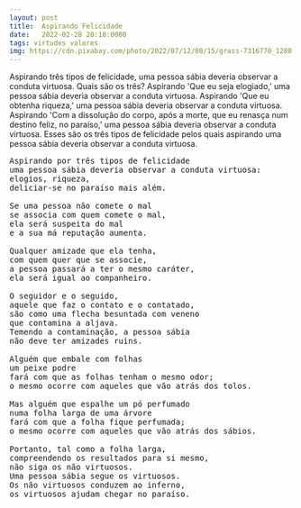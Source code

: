 ```yaml
---
layout: post
title:  Aspirando Felicidade
date:   2022-02-28 20:18:0000
tags: virtudes valores
img: https://cdn.pixabay.com/photo/2022/07/12/08/15/grass-7316770_1280.jpg
---
```


Aspirando três tipos de felicidade, uma pessoa sábia deveria observar a conduta virtuosa. Quais são os três? Aspirando 'Que eu seja elogiado,' uma pessoa sábia deveria observar a conduta virtuosa. Aspirando 'Que eu obtenha riqueza,' uma pessoa sábia deveria observar a conduta virtuosa. Aspirando 'Com a dissolução do corpo, após a morte, que eu renasça num destino feliz, no paraíso,' uma pessoa sábia deveria observar a conduta virtuosa. Esses são os três tipos de felicidade pelos quais aspirando uma pessoa sábia deveria observar a conduta virtuosa.

<pre>
Aspirando por três tipos de felicidade
uma pessoa sábia deveria observar a conduta virtuosa:
elogios, riqueza,
deliciar-se no paraíso mais além.

Se uma pessoa não comete o mal
se associa com quem comete o mal,
ela será suspeita do mal
e a sua má reputação aumenta.

Qualquer amizade que ela tenha,
com quem quer que se associe,
a pessoa passará a ter o mesmo caráter,
ela será igual ao companheiro.

O seguidor e o seguido,
aquele que faz o contato e o contatado,
são como uma flecha besuntada com veneno
que contamina a aljava.
Temendo a contaminação, a pessoa sábia
não deve ter amizades ruins.

Alguém que embale com folhas
um peixe podre
fará com que as folhas tenham o mesmo odor;
o mesmo ocorre com aqueles que vão atrás dos tolos.

Mas alguém que espalhe um pó perfumado
numa folha larga de uma árvore
fará com que a folha fique perfumada;
o mesmo ocorre com aqueles que vão atrás dos sábios.

Portanto, tal como a folha larga,
compreendendo os resultados para si mesmo,
não siga os não virtuosos.
Uma pessoa sábia segue os virtuosos.
Os não virtuosos conduzem ao inferno,
os virtuosos ajudam chegar no paraíso.
</pre>

<!-- Amizade é o elo entre a verdade e o respeito e está interligado com o nosso desenvolvimento pessoal. Os laços de amizade que criamos com outras pessoas podem ser muito tóxicos e nos trazer muitos problemas.

Tendo a família como base moral, as crianças que se desenvolvem em um ambiente familiar tóxico, também farão amizades com pessoas de mau caráter. Pelo fato de não ter recebido educação, essas crianças não aprimoraram o seu discernimento, portanto, é impossível para elas filtrar os amigos bons dos amigos ruins. O discernimento, que é a habilidade de avaliar algo com sensatez e clareza, é quase inexistente, e por isso é comum amizades que desenvolvem apenas comportamentos pejorativos.

É possível avaliar o grau de ignorância que existe em amizades tóxicas, fazendo uma avaliação no tema das conversas. Se a tagarelice gira em torno de tópicos como, por exemplo: sexo, traição, homosexualissmo, drogas, pornografia, feminismo e videogames, podemos dizer que essas amizades são totalmente tóxicas e que `destroem as suas interser`. 

Amigos saudáveis e verdadeiros, são como jardineiros que regam e cuidam de suas sementes, e a essas sementes nos damos os nomes de virtudes e valores. Portanto, faça uma análise no tipo de conversa e comportamento que existe entre você e seus amigos. Se seus amigos são pessoas que buscam melhorar a si mesmos em aspectos como a sinceridade, honestidade e bom caráter, então você encontrou uma rara pessoa no mundo, caso contrário, se essa pessoa busca coisas como as citadas acima, então é melhor viver sozinho do que mal acompanhado.

Pessoas de bom caráter abstém-se de mentir, contar histórias, usar linguagem áspera e falar fútil. A pessoa que é sincera fala a verdade, é devotada a ela, é confiável e não engana os outros. Sempre que lhe pedem para ser testemunha, ele diz apenas a verdade que conhece ou admite honestamente sua ignorância.

Ela nunca fala uma mentira para seu próprio benefício ou para o benefício dos outros. Ela se abstém de contar histórias. Ela nunca repete o que ouviu em um lugar para causar diferenças entre os homens. Assim, ela reúne as pessoas que estão divididas ou fortalece a unidade daqueles que estão unidos.

Ela fica feliz em ver concordância e harmonia entre as pessoas e essas são as qualidades que ela espalha entre as pessoas por meio de suas palavras. Ela não fala 
uma linguagem áspera. Ela fala palavras que são gentis, calmantes de ouvir, amorosas, comoventes, corteses, afetuosas e agradáveis ​​a muitos.

Ela não se entrega a conversas vãs. Ela fala na hora certa, os fatos que conhece, apenas o que é útil.
 -->
